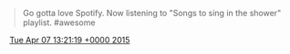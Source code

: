 > Go gotta love Spotify\. Now listening to "Songs to sing in the shower" playlist\. \#awesome

<img src="../../media/tweet.ico" width="12" /> [Tue Apr 07 13:21:19 +0000 2015](https://twitter.com/DromerDenker/status/585432163719458816)